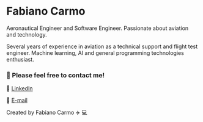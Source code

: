 # Fabiano Carmo

Aeronautical Engineer and Software Engineer. Passionate about aviation and technology.

Several years of experience in aviation as a technical support and flight test engineer. Machine learning, AI and general programming technologies enthusiast.

### :wave: Please feel free to contact me!
:link: [LinkedIn](https://www.linkedin.com/in/fabiano-carmo/)

:email: [E-mail](mailto:fabianopc@yahoo.com)

Created by Fabiano Carmo :airplane: :computer:
